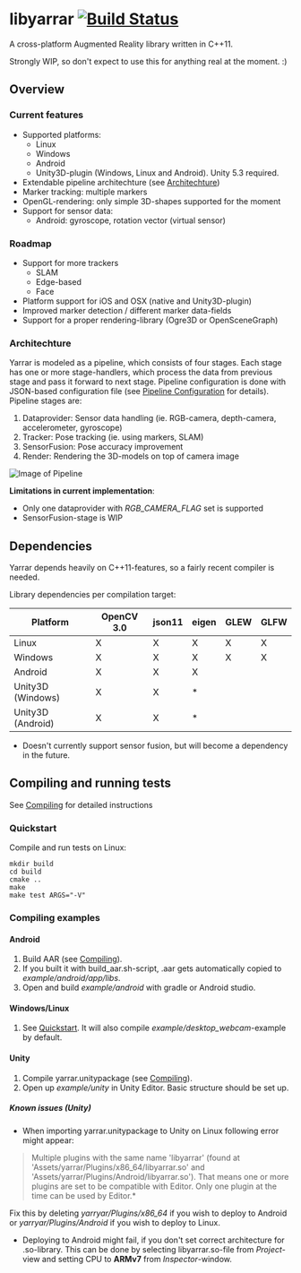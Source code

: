 # libyarrar [![Build Status](https://travis-ci.org/ndob/yarrar.svg?branch=master)](https://travis-ci.org/ndob/yarrar)

A cross-platform Augmented Reality library written in C++11. 

Strongly WIP, so don't expect to use this for anything real at the moment. :)

## Overview

### Current features
* Supported platforms:
   * Linux
   * Windows
   * Android
   * Unity3D-plugin (Windows, Linux and Android). Unity 5.3 required.
* Extendable pipeline architechture (see [Architechture](#architechture))
* Marker tracking: multiple markers
* OpenGL-rendering: only simple 3D-shapes supported for the moment
* Support for sensor data:
   * Android: gyroscope, rotation vector (virtual sensor)

### Roadmap
* Support for more trackers
    * SLAM
    * Edge-based
    * Face
* Platform support for iOS and OSX (native and Unity3D-plugin)
* Improved marker detection / different marker data-fields
* Support for a proper rendering-library (Ogre3D or OpenSceneGraph)

### Architechture

Yarrar is modeled as a pipeline, which consists of four stages. Each stage has one or more stage-handlers, which process the data from previous stage and pass it forward to next stage. Pipeline configuration is done with JSON-based configuration file (see [Pipeline Configuration](doc/pipeline-configuration.md) for details). Pipeline stages are:

1. Dataprovider: Sensor data handling (ie. RGB-camera, depth-camera, accelerometer, gyroscope)
2. Tracker: Pose tracking (ie. using markers, SLAM)
3. SensorFusion: Pose accuracy improvement
4. Render: Rendering the 3D-models on top of camera image

![Image of Pipeline](http://yuml.me/diagram/scruffy/class/%5BDataprovider%5D-%3E%5BTracker%5D,%5BTracker%5D-%3E%5BSensorFusion%5D,%5BSensorFusion%5D-%3E%5BRender%5D)

**Limitations in current implementation**:
* Only one dataprovider with *RGB_CAMERA_FLAG* set is supported
* SensorFusion-stage is WIP

## Dependencies
Yarrar depends heavily on C++11-features, so a fairly recent compiler is needed.

Library dependencies per compilation target:

| Platform          | OpenCV 3.0 | json11 | eigen | GLEW | GLFW |
| --------          | ------     | ------ | ----- | ---- | ---- |
| Linux             | X          | X      | X     | X    | X    |
| Windows           | X          | X      | X     | X    | X    |
| Android           | X          | X      | X     |      |      |
| Unity3D (Windows) | X          | X      | *     |      |      |
| Unity3D (Android) | X          | X      | *     |      |      |

* Doesn't currently support sensor fusion, but will become a dependency in the future.

## Compiling and running tests

See [Compiling](doc/compiling.md) for detailed instructions

### Quickstart

Compile and run tests on Linux:
```
mkdir build
cd build
cmake ..
make
make test ARGS="-V"
```

### Compiling examples

#### Android

1. Build AAR (see [Compiling](doc/compiling.md)). 
2. If you built it with build_aar.sh-script, .aar gets automatically copied to *example/android/app/libs*.
3. Open and build *example/android* with gradle or Android studio.

#### Windows/Linux

1. See [Quickstart](#quickstart). It will also compile *example/desktop_webcam*-example by default.

#### Unity

1. Compile yarrar.unitypackage (see [Compiling](doc/compiling.md)).
2. Open up *example/unity* in Unity Editor. Basic structure should be set up.

##### Known issues (Unity)
* When importing yarrar.unitypackage to Unity on Linux following error might appear:

> Multiple plugins with the same name 'libyarrar' (found at 'Assets/yarrar/Plugins/x86_64/libyarrar.so' and 
> 'Assets/yarrar/Plugins/Android/libyarrar.so'). That means one or more plugins are set to be compatible with Editor. Only one
> plugin at the time can be used by Editor.*

Fix this by deleting *yarryar/Plugins/x86_64* if you wish to deploy to Android or *yarryar/Plugins/Android* if you wish to deploy to Linux.

* Deploying to Android might fail, if you don't set correct architecture for .so-library. This can be done by selecting libyarrar.so-file from *Project*-view and setting CPU to **ARMv7** from *Inspector*-window.
